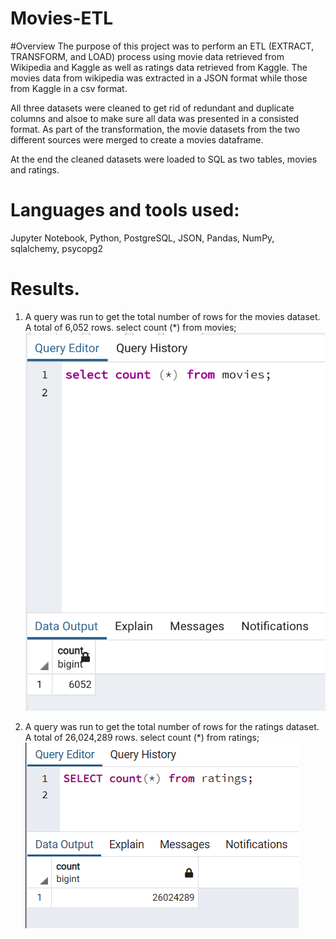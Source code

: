 # Movies-ETL

#Overview
The purpose of this project was to perform an ETL (EXTRACT, TRANSFORM, and LOAD) process using  movie data retrieved from Wikipedia and Kaggle as well as  ratings data retrieved from Kaggle. The movies data from wikipedia was extracted in a JSON format while those from Kaggle in a csv format.

All three datasets were cleaned to get rid of redundant and duplicate columns and alsoe to make sure all data was presented in a consisted format.
As part of the transformation, the movie datasets from the two different sources were merged to create a movies dataframe. 

At the end the cleaned datasets were loaded to SQL as two tables, movies and ratings.

# Languages and tools used:
Jupyter Notebook,
Python,
PostgreSQL,
JSON, 
Pandas, 
NumPy, 
sqlalchemy, 
psycopg2

# Results.
1. A query was run to get the total number of rows for the movies dataset. A total of 6,052 rows.
select count (*) from movies;
![](Resources/movies_query.png)

2. A query was run to get the total number of rows for the ratings dataset. A total of 26,024,289 rows.
select count (*) from ratings;
![](Resources/ratings_query.png)
